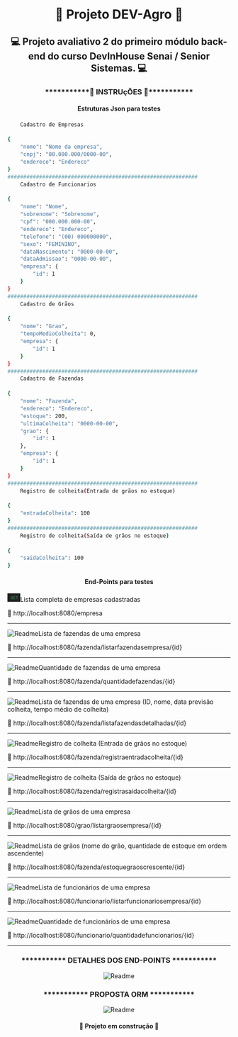 <h1 align="center"> 🚜 Projeto DEV-Agro 🚜</h1>
<h2 align="center"> 💻 Projeto avaliativo 2 do primeiro módulo back-end do curso DevInHouse Senai / Senior Sistemas. 💻</h2>

<h3 align="center">***********🔧 INSTRUçÕES 🔧***********</h3>
<h4 align="center">Estruturas Json para testes</h4>

```bash
    Cadastro de Empresas

{
    "nome": "Nome da empresa",
    "cnpj": "00.000.000/0000-00",
    "endereco": "Endereco"
}
############################################################
    Cadastro de Funcionarios

{
    "nome": "Nome",
    "sobrenome": "Sobrenome",
    "cpf": "000.000.000-00",
    "endereco": "Endereco",
    "telefone": "(00) 000000000",
    "sexo": "FEMININO",
    "dataNascimento": "0000-00-00",
    "dataAdmissao": "0000-00-00",
    "empresa": {
        "id": 1
    }
}
############################################################
    Cadastro de Grãos

{
    "nome": "Grao",
    "tempoMedioColheita": 0,
    "empresa": {
        "id": 1
    }
}
############################################################
    Cadastro de Fazendas

{
    "nome": "Fazenda",
    "endereco": "Endereco",
    "estoque": 200,
    "ultimaColheita": "0000-00-00",
    "grao": {
        "id": 1
    },
    "empresa": {
        "id": 1
    }
}
############################################################
    Registro de colheita(Entrada de grãos no estoque)

{
    "entradaColheita": 100 
}
############################################################
    Registro de colheita(Saída de grãos no estoque)

{
    "saidaColheita": 100  
} 
```
<h4 align="center">End-Points para testes</h4>
<p><img src="https://github.com/Edu2805/-Modulo-1-Projeto_Avaliativo-_2/blob/main/images/Get.png" title="Readme"/>Lista completa de empresas cadastradas</p>
<p>🔗 http://localhost:8080/empresa</p>
<hr>
<p><img src="/Users/eduardoamorim/Documents/Programacao/DevInHouse/Spring/Projeto2/devagro/images/Get.png" title="Readme"/>Lista de fazendas de uma empresa</p>
<p>🔗 http://localhost:8080/fazenda/listarfazendasempresa/{id}</p>
<hr>
<p><img src="/Users/eduardoamorim/Documents/Programacao/DevInHouse/Spring/Projeto2/devagro/images/Get.png" title="Readme"/>Quantidade de fazendas de uma empresa</p>
<p>🔗 http://localhost:8080/fazenda/quantidadefazendas/{id}</p>
<hr>
<p><img src="/Users/eduardoamorim/Documents/Programacao/DevInHouse/Spring/Projeto2/devagro/images/Get.png" title="Readme"/>Lista de fazendas de uma empresa (ID, nome, data previsão colheita, tempo médio de colheita)</p>
<p>🔗 http://localhost:8080/fazenda/listafazendasdetalhadas/{id}</p>
<hr>
<p><img src="/Users/eduardoamorim/Documents/Programacao/DevInHouse/Spring/Projeto2/devagro/images/Put.png" title="Readme"/>Registro de colheita (Entrada de grãos no estoque)</p>
<p>🔗 http://localhost:8080/fazenda/registraentradacolheita/{id}</p>
<hr>
<p><img src="/Users/eduardoamorim/Documents/Programacao/DevInHouse/Spring/Projeto2/devagro/images/Put.png" title="Readme"/>Registro de colheita (Saída de grãos no estoque)</p>
<p>🔗 http://localhost:8080/fazenda/registrasaidacolheita/{id}</p>
<hr>
<p><img src="/Users/eduardoamorim/Documents/Programacao/DevInHouse/Spring/Projeto2/devagro/images/Get.png" title="Readme"/>Lista de grãos de uma empresa</p>
<p>🔗 http://localhost:8080/grao/listargraosempresa/{id}</p>
<hr>
<p><img src="/Users/eduardoamorim/Documents/Programacao/DevInHouse/Spring/Projeto2/devagro/images/Get.png" title="Readme"/>Lista de grãos (nome do grão, quantidade de estoque em ordem ascendente)</p>
<p>🔗 http://localhost:8080/fazenda/estoquegraoscrescente/{id}</p>
<hr>
<p><img src="/Users/eduardoamorim/Documents/Programacao/DevInHouse/Spring/Projeto2/devagro/images/Get.png" title="Readme"/>Lista de funcionários de uma empresa</p>
<p>🔗 http://localhost:8080/funcionario/listarfuncionariosempresa/{id}</p>
<hr>
<p><img src="/Users/eduardoamorim/Documents/Programacao/DevInHouse/Spring/Projeto2/devagro/images/Get.png" title="Readme"/>Quantidade de funcionários de uma empresa</p>
<p>🔗 http://localhost:8080/funcionario/quantidadefuncionarios/{id}</p>
<hr>
<h3 align="center">*********** DETALHES DOS END-POINTS ***********</h3>
<p align="center"><img src="/Users/eduardoamorim/Documents/Programacao/DevInHouse/Spring/Projeto2/devagro/images/RotasHttp.png" title="Readme"/></p>

<h3 align="center">*********** PROPOSTA ORM ***********</h3>
<p align="center"><img src="/Users/eduardoamorim/Documents/Programacao/DevInHouse/Spring/Projeto2/devagro/images/ORMDevAgro.png" title="Readme"/></p>
<h4 align="center"> 🚧 Projeto em construção 🚧</h4>

